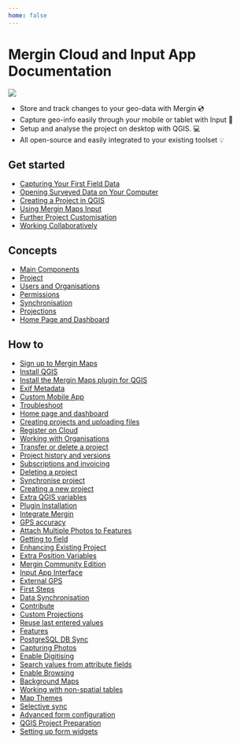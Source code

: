 ```yaml
---
home: false
---
```



# Mergin Cloud and Input App Documentation

![](preview.jpeg)

- Store and track changes to your geo-data with Mergin :cd:
- Capture geo-info easily through your mobile or tablet with Input :iphone:
- Setup and analyse the project on desktop with QGIS. :computer:
- All open-source and easily integrated to your existing toolset :bulb:

<CommunityJoin />

## Get started 

<AppDownload />

- [Capturing Your First Field Data](./tutorials/capturing-first-data/index.md)
- [Opening Surveyed Data on Your Computer](./tutorials/opening-surveyed-data-on-your-computer/index.md)
- [Creating a Project in QGIS](./tutorials/creating-a-project-in-qgis/index.md)
- [Using Mergin Maps Input](./tutorials/mobile/index.md)
- [Further Project Customisation](./tutorials/further-project-customisation/index.md)
- [Working Collaboratively](./tutorials/working-collaboratively/index.md)


## Concepts

- [Main Components](./concepts/components/index.md)
- [Project](./concepts/project/index.md)
- [Users and Organisations](./concepts/users-and-orgs/index.md)
- [Permissions](./concepts/permissions/index.md)
- [Synchronisation](./concepts/synchronisation/index.md)
- [Projections](./concepts/projections/index.md)
- [Home Page and Dashboard](./concepts/home-page-and-dashboard/index.md)


## How to

- [Sign up to Mergin Maps](./howto/sign-up-to-mergin-maps/)
- [Install QGIS](./howto/install-qgis/)
- [Install the Mergin Maps plugin for QGIS](./howto/install-mergin-maps-plugin-for-qgis/)
- [Exif Metadata](./howto/exif_metadata)
- [Custom Mobile App](./howto/customapp)
- [Troubleshoot](./howto/manage/troubleshoot)
- [Home page and dashboard](./howto/manage/web/dashboard)
- [Creating projects and uploading files](./howto/manage/web/web-create-project)
- [Register on Cloud](./howto/manage/web/register)
- [Working with Organisations](./howto/manage/web/working-with-organisations)
- [Transfer or delete a project](./howto/manage/web/project-advanced)
- [Project history and versions](./howto/manage/web/project-details)
- [Subscriptions and invoicing](./howto/manage/web/subscriptions)
- [Deleting a project](./howto/manage/plugin/plugin-delete-project)
- [Synchronise project](./howto/manage/plugin/plugin-sync-project)
- [Creating a new project](./howto/manage/plugin/plugin-new-project)
- [Extra QGIS variables](./howto/manage/plugin/plugin-variables)
- [Plugin Installation](./howto/manage/plugin/install)
- [Integrate Mergin](./howto/integration)
- [GPS accuracy](./howto/gps_accuracy)
- [Attach Multiple Photos to Features](./howto/attach-multiple-photos-to-features/)
- [Getting to field](./howto/input-tour/)
- [Enhancing Existing Project](./howto/mergin-tour/)
- [Extra Position Variables](./howto/position_variables)
- [Mergin Community Edition](./howto/mergince)
- [Input App Interface](./howto/input_ui)
- [External GPS](./howto/external_gps)
- [First Steps](./howto/quick-start/)
- [Data Synchronisation](./howto/data_sync)
- [Contribute](./howto/contribute)
- [Custom Projections](./howto/proj)
- [Reuse last entered values](./howto/reuse_last_values)
- [Features](./howto/input_features)
- [PostgreSQL DB Sync](./howto/dbsync)
- [Capturing Photos](./howto/project/settingup_forms_photo)
- [Enable Digitising](./howto/project/enable_digitising)
- [Search values from attribute fields](./howto/project/search_data)
- [Enable Browsing](./howto/project/enable_browsing)
- [Background Maps](./howto/project/settingup_background_map)
- [Working with non-spatial tables](./howto/project/working_with_nonspatial_data)
- [Map Themes](./howto/project/setup_themes)
- [Selective sync](./howto/project/selective_sync/)
- [Advanced form configuration](./howto/project/settingup_forms_settings)
- [QGIS Project Preparation](./howto/project/features)
- [Setting up form widgets](./howto/project/settingup_forms)
